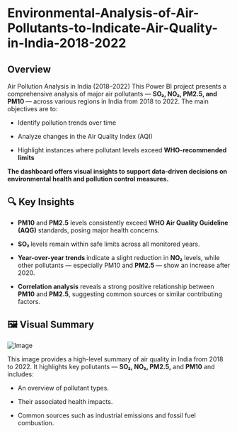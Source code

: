 # Environmental-Analysis-of-Air-Pollutants-to-Indicate-Air-Quality-in-India-2018-2022
## Overview
Air Pollution Analysis in India (2018–2022)
This Power BI project presents a comprehensive analysis of major air pollutants — <b> SO₂, NO₂, PM2.5, and PM10 </b>— across various regions in India from 2018 to 2022. The main objectives are to:

- Identify pollution trends over time

- Analyze changes in the Air Quality Index (AQI)

- Highlight instances where pollutant levels exceed <b>WHO-recommended limits

The dashboard offers visual insights to support data-driven decisions on environmental health and pollution control measures.
## 🔍 Key Insights
- PM10</b> and <b>PM2.5</b> levels consistently exceed <b>WHO Air Quality Guideline (AQG)</b> standards, posing major health concerns.

- <b>SO₂ </b>levels remain within safe limits across all monitored years.

- <b>Year-over-year trends </b>indicate a slight reduction in <b>NO₂</b> levels, while other pollutants — especially PM10 and <b>PM2.5 </b>— show an increase after 2020.

- <b>Correlation analysis</b> reveals a strong positive relationship between <b>PM10</b> and <b>PM2.5</b>, suggesting common sources or similar contributing factors.

## 🖼️ Visual Summary

![Image](https://github.com/user-attachments/assets/254512c8-91d0-4357-a16e-e166be466c79)

This image provides a high-level summary of air quality in India from 2018 to 2022. It highlights key pollutants — <b>SO₂, NO₂, PM2.5,</b> and <b>PM10</b> and includes:

- An overview of pollutant types.

- Their associated health impacts.

- Common sources such as industrial emissions and fossil fuel combustion.



